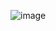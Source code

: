
![image](https://user-images.githubusercontent.com/85602310/140643420-1435ab20-b0ea-4d36-bba9-1ab357b65c2c.png)
